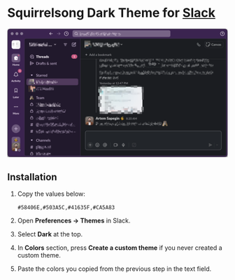 # Squirrelsong Dark Theme for [Slack](https://slack.com/)

![Squirrelsong Dark theme](screenshot.png)

## Installation

1. Copy the values below:

   ```
   #58406E,#503A5C,#41635F,#CA5A83
   ```

2. Open **Preferences → Themes** in Slack.
3. Select **Dark** at the top.
4. In **Colors** section, press **Create a custom theme** if you never created a custom theme.
5. Paste the colors you copied from the previous step in the text field.
